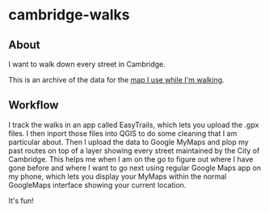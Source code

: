 # cambridge-walks

## About
I want to walk down every street in Cambridge. 

This is an archive of the data for the [map I use while I'm walking](https://www.google.com/maps/d/edit?mid=13n9MBsS9eZRBMQj9FqgRguUqnCrLAQcW&usp=sharing).

## Workflow

I track the walks in an app called EasyTrails, which lets you upload the .gpx files. I then inport those files into QGIS to do some cleaning that I am particular about. Then I upload the data to Google MyMaps and plop my past routes on top of a layer showing every street maintained by the City of Cambridge. This helps me when I am on the go to figure out where I have gone before and where I want to go next using regular Google Maps app on my phone, which lets you display your MyMaps within the normal GoogleMaps interface showing your current location. 

It's fun!


 

